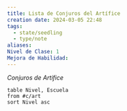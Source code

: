 ```yaml
---
title: Lista de Conjuros del Artífice
creation date: 2024-03-05 22:48
tags:
  - state/seedling
  - type/note
aliases: 
Nivel de Clase: 1
Mejora de Habilidad:
---
```

*Conjuros de Artífice*

```dataview
table Nivel, Escuela
from #c/art
sort Nivel asc
```
